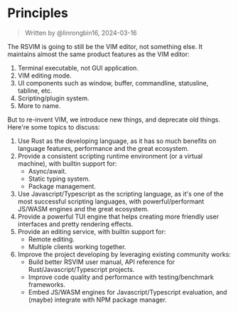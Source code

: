 # Principles

> Written by @linrongbin16, 2024-03-16

The RSVIM is going to still be the VIM editor, not something else. It maintains almost the same product features as the VIM editor:

1. Terminal executable, not GUI application.
2. VIM editing mode.
3. UI components such as window, buffer, commandline, statusline, tabline, etc.
4. Scripting/plugin system.
5. More to name.

But to re-invent VIM, we introduce new things, and deprecate old things. Here're some topics to discuss:

1. Use Rust as the developing language, as it has so much benefits on language features, performance and the great ecosystem.
2. Provide a consistent scripting runtime environment (or a virtual machine), with builtin support for:
   - Async/await.
   - Static typing system.
   - Package management.
3. Use Javascript/Typescript as the scripting language, as it's one of the most successful scripting languages, with powerful/performant JS/WASM engines and the great ecosystem.
4. Provide a powerful TUI engine that helps creating more friendly user interfaces and pretty rendering effects.
5. Provide an editing service, with builtin support for:
   - Remote editing.
   - Multiple clients working together.
6. Improve the project developing by leveraging existing community works:
   - Build better RSVIM user manual, API reference for Rust/Javascript/Typescript projects.
   - Improve code quality and performance with testing/benchmark frameworks.
   - Embed JS/WASM engines for Javascript/Typescript evaluation, and (maybe) integrate with NPM package manager.
